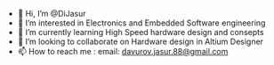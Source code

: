 - 👋 Hi, I’m @DiJasur
- 👀 I’m interested in Electronics and Embedded Software engineering 
- 🌱 I’m currently learning High Speed hardware design and consepts
- 💞️ I’m looking to collaborate on Hardware design in Altium Designer
- 📫 How to reach me : email: davurov.jasur.88@gmail.com

<!---
DiJasur/DiJasur is a ✨ special ✨ repository because its `README.md` (this file) appears on your GitHub profile.
You can click the Preview link to take a look at your changes.
--->
